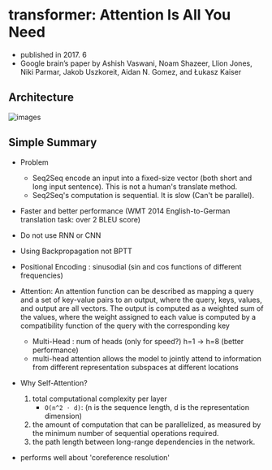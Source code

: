 # transformer: Attention Is All You Need 

- published in 2017. 6
- Google brain’s paper by Ashish Vaswani, Noam Shazeer, Llion Jones, Niki Parmar, Jakob Uszkoreit, Aidan N. Gomez, and Łukasz Kaiser

## Architecture

![images](../../images/transformer-architecture.png)

## Simple Summary

- Problem
	- Seq2Seq encode an input into a fixed-size vector (both short and long input sentence). This is not a human's translate method.
	- Seq2Seq's computation is sequential. It is slow (Can't be parallel).

- Faster and better performance (WMT 2014 English-to-German translation task: over 2 BLEU score)
- Do not use RNN or CNN 
- Using Backpropagation not BPTT


- Positional Encoding : sinusodial (sin and cos functions of different frequencies)
- Attention: An attention function can be described as mapping a query and a set of key-value pairs to an output, where the query, keys, values, and output are all vectors. The output is computed as a weighted sum of the values, where the weight assigned to each value is computed by a compatibility function of the query with the corresponding key
	- Multi-Head : num of heads (only for speed?) h=1 -> h=8 (better performance)
	- multi-head attention allows the model to jointly attend to information from different representation subspaces at different locations
- Why Self-Attention?
	1. total computational complexity per layer 
		- `O(n^2 · d)`: (n is the sequence length, d is the representation dimension)
	2. the amount of computation that can be parallelized, as measured by the minimum number of sequential operations required. 
	3. the path length between long-range dependencies in the network.
- performs well about 'coreference resolution'
